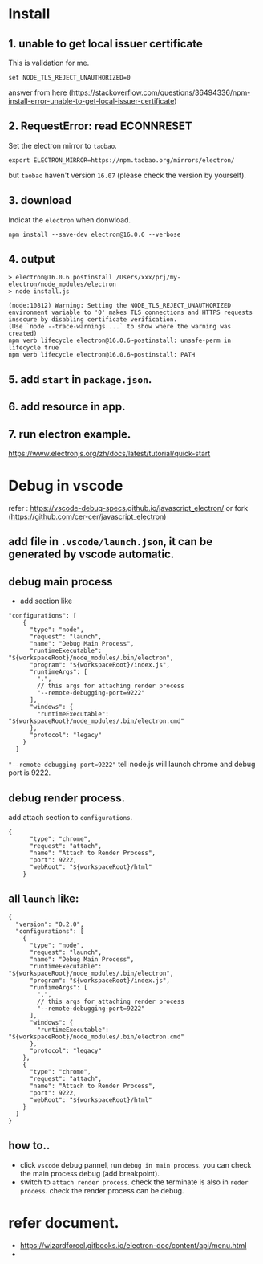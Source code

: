# Install

## 1. unable to get local issuer certificate
This is validation for me.
```
set NODE_TLS_REJECT_UNAUTHORIZED=0
```
answer from here (https://stackoverflow.com/questions/36494336/npm-install-error-unable-to-get-local-issuer-certificate)

## 2. RequestError: read ECONNRESET

Set the electron mirror to `taobao`.
```
export ELECTRON_MIRROR=https://npm.taobao.org/mirrors/electron/
```
but `taobao` haven't version `16.07` (please check the version by yourself).

## 3. download
Indicat the `electron` when donwload.

```
npm install --save-dev electron@16.0.6 --verbose
```

## 4. output

```
> electron@16.0.6 postinstall /Users/xxx/prj/my-electron/node_modules/electron
> node install.js

(node:10812) Warning: Setting the NODE_TLS_REJECT_UNAUTHORIZED environment variable to '0' makes TLS connections and HTTPS requests insecure by disabling certificate verification.
(Use `node --trace-warnings ...` to show where the warning was created)
npm verb lifecycle electron@16.0.6~postinstall: unsafe-perm in lifecycle true
npm verb lifecycle electron@16.0.6~postinstall: PATH
```

## 5. add `start` in `package.json`.
## 6. add resource in app.
## 7. run electron example.
https://www.electronjs.org/zh/docs/latest/tutorial/quick-start


# Debug in vscode
refer : https://vscode-debug-specs.github.io/javascript_electron/ or fork (https://github.com/cer-cer/javascript_electron)
## add file in `.vscode/launch.json`, it can be generated by vscode automatic.
## debug main process
- add section like
```
"configurations": [
    {
      "type": "node",
      "request": "launch",
      "name": "Debug Main Process",
      "runtimeExecutable": "${workspaceRoot}/node_modules/.bin/electron",
      "program": "${workspaceRoot}/index.js",
      "runtimeArgs": [
        ".",
        // this args for attaching render process
        "--remote-debugging-port=9222"
      ],
      "windows": {
        "runtimeExecutable": "${workspaceRoot}/node_modules/.bin/electron.cmd"
      },
      "protocol": "legacy"
    }
  ]
```

`"--remote-debugging-port=9222"` tell node.js will launch chrome and debug port is 9222.

## debug render process.
add attach section to `configurations`.
```
{
      "type": "chrome",
      "request": "attach",
      "name": "Attach to Render Process",
      "port": 9222,
      "webRoot": "${workspaceRoot}/html"
    }
```

## all `launch` like:

```
{
  "version": "0.2.0",
  "configurations": [
    {
      "type": "node",
      "request": "launch",
      "name": "Debug Main Process",
      "runtimeExecutable": "${workspaceRoot}/node_modules/.bin/electron",
      "program": "${workspaceRoot}/index.js",
      "runtimeArgs": [
        ".",
        // this args for attaching render process
        "--remote-debugging-port=9222"
      ],
      "windows": {
        "runtimeExecutable": "${workspaceRoot}/node_modules/.bin/electron.cmd"
      },
      "protocol": "legacy"
    },
    {
      "type": "chrome",
      "request": "attach",
      "name": "Attach to Render Process",
      "port": 9222,
      "webRoot": "${workspaceRoot}/html"
    }
  ]
}
```

## how to..
- click `vscode` debug pannel, run `debug in main process`. you can check the main process debug (add breakpoint).
- switch to `attach render process`. check the terminate is also in `reder process`. check the render process can be debug.

# refer document.
- https://wizardforcel.gitbooks.io/electron-doc/content/api/menu.html
- 
